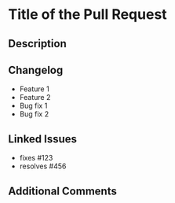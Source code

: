 # Title of the Pull Request

## Description

<!--Here explain the problem/feature that this pull request is solving.-->

## Changelog

- Feature 1
- Feature 2
- Bug fix 1
- Bug fix 2

<!--Here explain the changes that you have made in this pull request.-->

## Linked Issues


- fixes #123
- resolves #456

<!--Here link the issues that this pull request is solving.-->

## Additional Comments


<!--Here you can add any additional comments or questions that you have.-->
